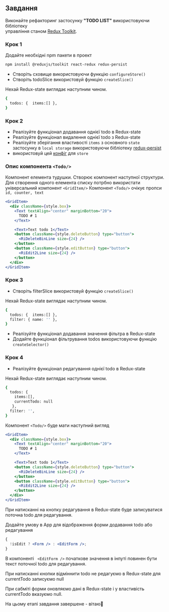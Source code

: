 ## Завдання

Виконайте рефакторинг застосунку **"TODO LIST"** використовуючи бібліотеку\
управління станом [Redux Toolkit](https://redux-toolkit.js.org/).

### Крок 1

Додайте необхідні npm пакети в проект

```bash
npm install @reduxjs/toolkit react-redux redux-persist
```

- Створіть сховище використовуючи функцію `configureStore()`
- Створіть todoSlice використовуй функцію `createSlice()`

Нехай Redux-state виглядає наступним чином.

```bash
{
  todos: {  items:[] },
}
```

### Крок 2

- Реалізуйте функціонал додавання однієї todo в Redux-state
- Реалізуйте функціонал видалення однієї todo з Redux-state
- Реалізуйте зберігання властивості `items` з основного `state` застосунку в
  `local storage` використовуючи бібліотеку
  [redux-persist](https://www.npmjs.com/package/redux-persist)
- використовуй цей
  [конфіг](https://redux-toolkit.js.org/usage/usage-guide#use-with-redux-persist)
  для `store`

### Опис компонента `<Todo/>`

Компонент елемента тудушки. Створює компонент наступної структури. Для створення
одного елемента списку потрбно використати універсальний компонент `<GridItem/>`
Компонент `<Todo/>` очікує пропси `id, counter, text`

```jsx
<GridItem>
  <div className={style.box}>
    <Text textAlign="center" marginBottom="20">
      TODO # 1
    </Text>

    <Text>Text todo 1</Text>
    <button className={style.deleteButton} type="button">
      <RiDeleteBinLine size={24} />
    </button>
    <button className={style.editButton} type="button">
      <RiEdit2Line size={24} />
    </button>
  </div>
</GridItem>
```

### Крок 3

- Створіть filterSlice використовуй функцію `createSlice()`

Нехай Redux-state виглядає наступним чином.

```bash
{
  todos: {  items:[] },
  filter: { name: '' },
}
```

- Реалізуйте функціонал додавання значення фільтра в Redux-state
- Додайте функціонал фільтрування todos використовуючи функцію
  `createSelector()`

### Крок 4

- Реалізуйте функціонал редагування однієї todo в Redux-state

Нехай Redux-state виглядає наступним чином.

```bash
{
  todos: {
    items:[],
    currentTodo: null
   },
  filter: '',
}
```

Компонент `<Todo/>` буде мати наступний вигляд

```jsx
<GridItem>
  <div className={style.box}>
    <Text textAlign="center" marginBottom="20">
      TODO # 1
    </Text>

    <Text>Text todo 1</Text>
    <button className={style.deleteButton} type="button">
      <RiDeleteBinLine size={24} />
    </button>
    <button className={style.editButton} type="button">
      <RiEdit2Line size={24} />
    </button>
  </div>
</GridItem>
```

При натисканні на кнопку редагування в Redux-state буде записуватися поточна
todo для редагування.

Додайте умову в Арр для відображення форми додавання todo або редагування

```jsx
{
  !isEdit ? <Form /> : <EditForm />;
}
```

В компоненті ` <EditForm />` початкове значення в інпуті повинен бути текст
поточної todo для редагування.

При натисканні кнопки відміннити todo не редагуємо в Redux-state для currentTodo
записуємо null

При сабміті форми оновляємо дані в Redux-state і у властивість currentTodo
вказуємо null.

На цьому етапі завдання завершене - вітаю🎉
